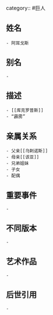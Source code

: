 category:: #巨人
## 姓名
	- 阿耳戈斯
## 别名
	-
## 描述
	- [[库克罗普斯]]
	- “霹雳”
## 亲属关系
	- 父亲[[乌剌诺斯]]
	- 母亲[[该亚]]
	- 兄弟姐妹
	- 子女
	- 配偶
## 重要事件
	-
## 不同版本
	-
## 艺术作品
	-
## 后世引用
	-
